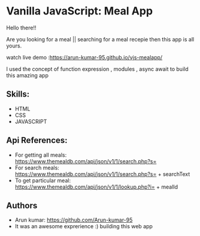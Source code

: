 # Vanilla JavaScript: Meal App
Hello there!! 

Are you looking for a meal || searching for a meal recepie then this app is all yours.

watch live demo :https://arun-kumar-95.github.io/vjs-mealapp/

I used the concept of function expression , modules , async await to build this amazing app

## Skills:

- HTML
- CSS
- JAVASCRIPT

## Api References:

- For getting all meals: https://www.themealdb.com/api/json/v1/1/search.php?s=
- For search meals: https://www.themealdb.com/api/json/v1/1/search.php?s= + searchText 
- To get particular meal: https://www.themealdb.com/api/json/v1/1/lookup.php?i= + mealId

## Authors

- Arun kumar: https://github.com/Arun-kumar-95
- It was an awesome exprerience :) building this web app

